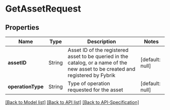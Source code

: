 # GetAssetRequest

## Properties
Name | Type | Description | Notes
------------ | ------------- | ------------- | -------------
**assetID** | String | Asset ID of the registered asset to be queried in the catalog, or a name of the new asset to be created and registered by Fybrik | [default: null]
**operationType** | String | Type of operation requested for the asset | [default: null]

[[Back to Model list]](../README.md#documentation-for-models) [[Back to API list]](../README.md#documentation-for-api-endpoints) [[Back to API-Specification]](../README.md)

